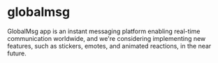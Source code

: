 # globalmsg
GlobalMsg app is an instant messaging platform enabling real-time communication worldwide, and we're considering implementing new features, such as stickers, emotes, and animated reactions, in the near future.
